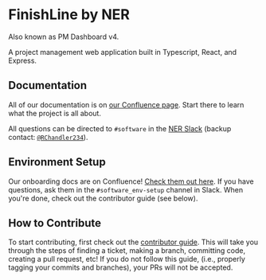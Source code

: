 # FinishLine by NER

Also known as PM Dashboard v4.

A project management web application built in Typescript, React, and Express.

## Documentation

All of our documentation is on [our Confluence page](https://nerdocs.atlassian.net/wiki/spaces/NER/pages/5603329/Software). Start there to learn what the project is all about.

All questions can be directed to `#software` in the [NER Slack](https://nu-electric-racing.slack.com) (backup contact: [`@RChandler234`](https://github.com/RChandler234)).

## Environment Setup

Our onboarding docs are on Confluence! [Check them out here](https://nerdocs.atlassian.net/wiki/spaces/NER/pages/5079215/Software+Onboarding). If you have questions, ask them in the `#software_env-setup` channel in Slack. When you're done, check out the contributor guide (see below).

## How to Contribute

To start contributing, first check out the [contributor guide](https://nerdocs.atlassian.net/wiki/spaces/NER/pages/8060929/Software+Contributor+Guide). This will take you through the steps of finding a ticket, making a branch, committing code, creating a pull request, etc! If you do not follow this guide, (i.e., properly tagging your commits and branches), your PRs will not be accepted.
